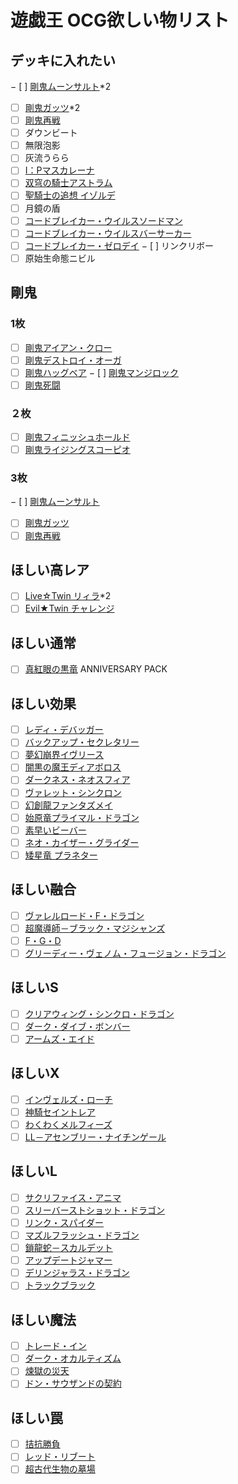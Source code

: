 # 遊戯王 OCG欲しい物リスト

## デッキに入れたい
− [ ] [剛鬼ムーンサルト](https://www.db.yugioh-card.com/yugiohdb/card_search.action?ope=2&cid=13719)*2
- [ ] [剛鬼ガッツ](https://www.db.yugioh-card.com/yugiohdb/card_search.action?ope=2&cid=14991)*2
- [ ] [剛鬼再戦](https://www.db.yugioh-card.com/yugiohdb/card_search.action?ope=2&cid=13093)
- [ ] ダウンビート
- [ ] 無限泡影
- [ ] 灰流うらら
- [ ] [I：Pマスカレーナ](https://www.db.yugioh-card.com/yugiohdb/card_search.action?ope=2&cid=14676)
- [ ] [双穹の騎士アストラム](https://www.db.yugioh-card.com/yugiohdb/card_search.action?ope=2&cid=14297)
- [ ] [聖騎士の追想 イゾルデ](https://www.db.yugioh-card.com/yugiohdb/card_search.action?ope=2&cid=13500)
- [ ] 月鏡の盾
- [ ] [コードブレイカー・ウイルスソードマン](https://www.db.yugioh-card.com/yugiohdb/card_search.action?ope=2&cid=15038)
- [ ] [コードブレイカー・ウイルスバーサーカー](https://www.db.yugioh-card.com/yugiohdb/card_search.action?ope=2&cid=15037)
- [ ] [コードブレイカー・ゼロデイ](https://www.db.yugioh-card.com/yugiohdb/card_search.action?ope=2&cid=14988)
− [ ] リンクリボー
- [ ] 原始生命態ニビル
## 剛鬼
### 1枚
- [ ] [剛鬼アイアン・クロー](https://www.db.yugioh-card.com/yugiohdb/card_search.action?ope=2&cid=14990)
- [ ] [剛鬼デストロイ・オーガ](https://www.db.yugioh-card.com/yugiohdb/card_search.action?ope=2&cid=13344)
- [ ] [剛鬼ハッグベア](https://www.db.yugioh-card.com/yugiohdb/card_search.action?ope=2&cid=13565)
− [ ] [剛鬼マンジロック](https://www.db.yugioh-card.com/yugiohdb/card_search.action?ope=2&cid=13564)
- [ ] [剛鬼死闘](https://www.db.yugioh-card.com/yugiohdb/card_search.action?ope=2&cid=13515)
### ２枚
- [ ] [剛鬼フィニッシュホールド](https://www.db.yugioh-card.com/yugiohdb/card_search.action?ope=2&cid=14789)
- [ ] [剛鬼ライジングスコーピオ](https://www.db.yugioh-card.com/yugiohdb/card_search.action?ope=2&cid=13050)
### 3枚
− [ ] [剛鬼ムーンサルト](https://www.db.yugioh-card.com/yugiohdb/card_search.action?ope=2&cid=13719)
- [ ] [剛鬼ガッツ](https://www.db.yugioh-card.com/yugiohdb/card_search.action?ope=2&cid=14991)
- [ ] [剛鬼再戦](https://www.db.yugioh-card.com/yugiohdb/card_search.action?ope=2&cid=13093)
## ほしい高レア
- [ ] [Live☆Twin リィラ](https://www.db.yugioh-card.com/yugiohdb/card_search.action?ope=2&cid=15625)*2
- [ ] [Evil★Twin チャレンジ](https://www.db.yugioh-card.com/yugiohdb/card_search.action?ope=2&cid=15632)
## ほしい通常
- [ ] [真紅眼の黒竜](https://www.db.yugioh-card.com/yugiohdb/card_search.action?ope=2&cid=4088) ANNIVERSARY PACK
## ほしい効果
- [ ] [レディ・デバッガー](https://www.db.yugioh-card.com/yugiohdb/card_search.action?ope=2&cid=13522)
- [ ] [バックアップ・セクレタリー](https://www.db.yugioh-card.com/yugiohdb/card_search.action?ope=2&cid=13041)
- [ ] [夢幻崩界イヴリース](https://www.db.yugioh-card.com/yugiohdb/card_search.action?ope=2&cid=13571)
- [ ] [闇黒の魔王ディアボロス](https://www.db.yugioh-card.com/yugiohdb/card_search.action?ope=2&cid=13683)
- [ ] [ダークネス・ネオスフィア](https://www.db.yugioh-card.com/yugiohdb/card_search.action?ope=2&cid=8537)
- [ ] [ヴァレット・シンクロン](https://www.db.yugioh-card.com/yugiohdb/card_search.action?ope=2&cid=14084)
- [ ] [幻創龍ファンタズメイ](https://www.db.yugioh-card.com/yugiohdb/card_search.action?ope=2&cid=14097)
- [ ] [始原竜プライマル・ドラゴン](https://www.db.yugioh-card.com/yugiohdb/card_search.action?ope=2&cid=14950)
- [ ] [素早いビーバー](https://www.db.yugioh-card.com/yugiohdb/card_search.action?ope=2&cid=13256)
- [ ] [ネオ・カイザー・グライダー](https://www.db.yugioh-card.com/yugiohdb/card_search.action?ope=2&cid=14370)
- [ ] [矮星竜 プラネター](https://www.db.yugioh-card.com/yugiohdb/card_search.action?ope=2&cid=11865)
## ほしい融合
- [ ] [ヴァレルロード・F・ドラゴン](https://www.db.yugioh-card.com/yugiohdb/card_search.action?ope=2&cid=14625)
- [ ] [超魔導師－ブラック・マジシャンズ](https://www.db.yugioh-card.com/yugiohdb/card_search.action?ope=2&cid=14905)
- [ ] [F・G・D](https://www.db.yugioh-card.com/yugiohdb/card_search.action?ope=2&cid=5502)
- [ ] [グリーディー・ヴェノム・フュージョン・ドラゴン](https://www.db.yugioh-card.com/yugiohdb/card_search.action?ope=2&cid=12836)
## ほしいS
- [ ] [クリアウィング・シンクロ・ドラゴン](https://www.db.yugioh-card.com/yugiohdb/card_search.action?ope=2&cid=11721)
- [ ] [ダーク・ダイブ・ボンバー](https://www.db.yugioh-card.com/yugiohdb/card_search.action?ope=2&cid=8035)
- [ ] [アームズ・エイド](https://www.db.yugioh-card.com/yugiohdb/card_search.action?ope=2&cid=7987)
## ほしいX
- [ ] [インヴェルズ・ローチ](https://www.db.yugioh-card.com/yugiohdb/card_search.action?ope=2&cid=9612)
- [ ] [神騎セイントレア](https://www.db.yugioh-card.com/yugiohdb/card_search.action?ope=2&cid=11572)
- [ ] [わくわくメルフィーズ](https://www.db.yugioh-card.com/yugiohdb/card_search.action?ope=2&cid=15523)
- [ ] [LL－アセンブリー・ナイチンゲール](https://www.db.yugioh-card.com/yugiohdb/card_search.action?ope=2&cid=12957)
## ほしいL
- [ ] [サクリファイス・アニマ](https://www.db.yugioh-card.com/yugiohdb/card_search.action?ope=2&cid=13841)
- [ ] [スリーバーストショット・ドラゴン](https://www.db.yugioh-card.com/yugiohdb/card_search.action?ope=2&cid=13415)
- [ ] [リンク・スパイダー](https://www.db.yugioh-card.com/yugiohdb/card_search.action?ope=2&cid=13034)
- [ ] [マズルフラッシュ・ドラゴン](https://www.db.yugioh-card.com/yugiohdb/card_search.action?ope=2&cid=13838)
- [ ] [鎖龍蛇－スカルデット](https://www.db.yugioh-card.com/yugiohdb/card_search.action?ope=2&cid=13419)
- [ ] [アップデートジャマー](https://www.db.yugioh-card.com/yugiohdb/card_search.action?ope=2&cid=14122)
- [ ] [デリンジャラス・ドラゴン](https://www.db.yugioh-card.com/yugiohdb/card_search.action?ope=2&cid=14291)
- [ ] [トラックブラック](https://www.db.yugioh-card.com/yugiohdb/card_search.action?ope=2&cid=14438)
## ほしい魔法
- [ ] [トレード・イン](https://www.db.yugioh-card.com/yugiohdb/card_search.action?ope=2&cid=7248)
- [ ] [ダーク・オカルティズム](https://www.db.yugioh-card.com/yugiohdb/card_search.action?ope=2&cid=14584)
- [ ] [煉獄の災天](https://www.db.yugioh-card.com/yugiohdb/card_search.action?ope=2&cid=15051)
- [ ] [ドン・サウザンドの契約](https://www.db.yugioh-card.com/yugiohdb/card_search.action?ope=2&cid=13005)
## ほしい罠
- [ ] [拮抗勝負](https://www.db.yugioh-card.com/yugiohdb/card_search.action?ope=2&cid=13293)
- [ ] [レッド・リブート](https://www.db.yugioh-card.com/yugiohdb/card_search.action?ope=2&cid=13622)
- [ ] [超古代生物の墓場](https://www.db.yugioh-card.com/yugiohdb/card_search.action?ope=2&cid=8230)
